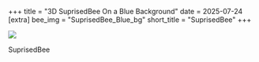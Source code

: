 +++
title = "3D SuprisedBee On a Blue Background"
date = 2025-07-24
[extra]
bee_img = "SuprisedBee_Blue_bg"
short_title = "SuprisedBee"
+++

<base href="/bees/">
<div class="sadBeeDisplay">
<img src = "HappyBee_BlueSuprisedBee_Blue_bg_bg.png">
<p>SuprisedBee</p>
